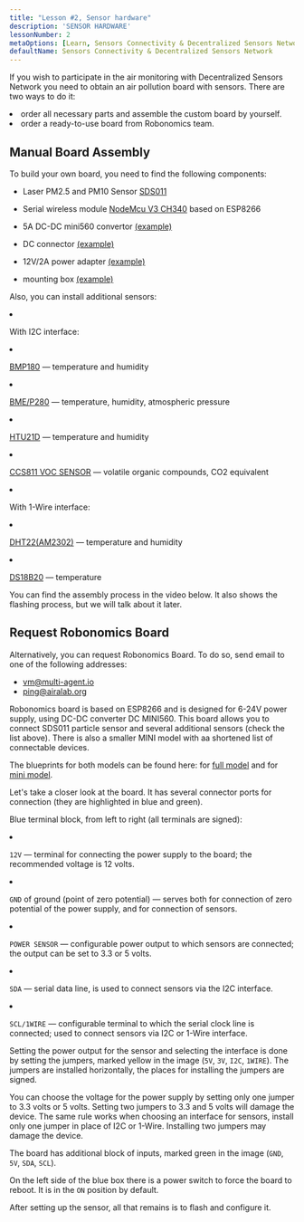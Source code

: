 ```yaml
---
title: "Lesson #2, Sensor hardware"
description: 'SENSOR HARDWARE'
lessonNumber: 2
metaOptions: [Learn, Sensors Connectivity & Decentralized Sensors Network]
defaultName: Sensors Connectivity & Decentralized Sensors Network
---
```


If you wish to participate in the air monitoring with Decentralized Sensors Network you need to obtain an air pollution board with sensors. There are two ways to do it:

<List>

<li>order all necessary parts and assemble the custom board by yourself.</li>
<li>order a ready-to-use board from Robonomics team.</li>

</List>

## Manual Board Assembly

To build your own board, you need to find the following components:

- Laser PM2.5 and PM10 Sensor [SDS011](https://www.amazon.com/SDS011-Quality-Detection-Conditioning-Monitor/dp/B07FSDMRR5)

- Serial wireless module [NodeMcu V3 CH340](https://www.amazon.com/ACEIRMC-Wireless-Development-Compatible-MicroPython/dp/B092ZCG2X2) based on ESP8266

- 5A DC-DC mini560 convertor [(example)](https://www.amazon.com/Alinan-Efficiency-Converter-Regulator-Stabilized/dp/B09W8P1QNM)

- DC connector [(example)](https://www.amazon.com/CenryKay-DC-099-Threaded-Connector-Adapter/dp/B08CMMQMP6?th=1)

- 12V/2А power adapter [(example)](https://www.amazon.com/TMEZON-Power-Adapter-Supply-2-1mm/dp/B00Q2E5IXW)

- mounting box [(example)](https://www.amazon.com/LeMotech-Dustproof-Waterproof-Electrical-300mmx250mmx120mm/dp/B075DHT7X2/ref=sxin_18_ac_d_mf_brs?ac_md=7-4-TGVNb3RlY2g%3D-ac_d_mf_brs_brs&content-id=amzn1.sym.1ad31f34-ba12-4dca-be4b-f62f7f5bb10d%3Aamzn1.sym.1ad31f34-ba12-4dca-be4b-f62f7f5bb10d&crid=2ZDX87O7MINYG&cv_ct_cx=junction+box+plastic&keywords=junction+box+plastic&pd_rd_i=B075DHT7X2&pd_rd_r=2bbd50d4-9ef9-4fa1-a1a2-e55c482bce49&pd_rd_w=EcHLy&pd_rd_wg=z42mC&pf_rd_p=1ad31f34-ba12-4dca-be4b-f62f7f5bb10d&pf_rd_r=WDAX58YZKG6YKZ70X5QE&qid=1676642125&sprefix=Junction+Box%2Caps%2C451&sr=1-4-8b2f235a-dddf-4202-bbb9-592393927392)

Also, you can install additional sensors:

<List  type="numbers">

<li>

With I2C interface:

<List>

<li>

[BMP180](https://cdn-shop.adafruit.com/datasheets/BST-BMP180-DS000-09.pdf) — temperature and humidity

</li>

<li>

[BME/P280](https://www.mouser.com/datasheet/2/783/BST-BME280-DS002-1509607.pdf) — temperature, humidity, atmospheric pressure

</li>

<li>

[HTU21D](https://eu.mouser.com/ProductDetail/Measurement-Specialties/HTU21D?qs=tx5doIiTu8oixw1WN5Uy8A%3D%3D) — temperature and humidity

</li>

<li>

[CCS811 VOC SENSOR](https://www.sciosense.com/wp-content/uploads/documents/Application-Note-Baseline-Save-and-Restore-on-CCS811.pdf) — volatile organic compounds, CO2 equivalent

</li>

</List>

</li>

<li>

With 1-Wire interface:

<List>

<li>

[DHT22(AM2302)](https://files.seeedstudio.com/wiki/Grove-Temperature_and_Humidity_Sensor_Pro/res/AM2302-EN.pdf) — temperature and humidity

</li>

<li>

[DS18B20](https://cdn.sparkfun.com/datasheets/Sensors/Temp/DS18B20.pdf) — temperature

</li>

</List>

</li>

</List>

You can find the assembly process in the video below. It also shows the flashing process, but we will talk about it later.

<RoboAcademyYoutube link="https://www.youtube.com/watch?v=OdTd1sacCso" />

## Request Robonomics Board

Alternatively, you can request Robonomics Board. To do so, send email to one of the following addresses:

- vm@multi-agent.io
- ping@airalab.org

Robonomics board is based on ESP8266 and is designed for 6-24V power supply, using DC-DC converter DC MINI560. This board allows you to connect SDS011 particle sensor and several additional sensors (check the list above). There is also a smaller MINI model with aa shortened list of connectable devices.

<LessonImages figure figureCaption="Full model of Robonomics board" src="sensors-connectivity-course/lesson-2-1.png" alt="Full model of Robonomics board"/>

<LessonImages  figure figureCaption="Mini model of Robonomics board" src="sensors-connectivity-course/lesson-2-2.png" alt="Mini model of Robonomics board"/>

The blueprints for both models can be found here: for [full model](https://oshwlab.com/ludovich88/aira_sensor_rev0-1) and for [mini model](https://oshwlab.com/ludovich88/aira_sensor_d1_mini).

Let's take a closer look at the board. It has several connector ports for connection (they are highlighted in blue and green).

<LessonImages imageClasses="mb" src="sensors-connectivity-course/lesson-2-3.png" alt="Full model of Robonomics board"/>

Blue terminal block, from left to right (all terminals are signed):

<List>
  <li class="flex">

  <code>12V</code> — terminal for connecting the power supply to the board; the recommended voltage is 12 volts.

  </li>

  <li class="flex">

  <code>GND</code> of ground (point of zero potential) — serves both for connection of zero potential of the power supply, and for connection of sensors.

  </li>

  <li class="flex">

  <code>POWER SENSOR</code> — configurable power output to which sensors are connected; the output can be set to 3.3 or 5 volts.

  </li>

  <li class="flex">

  <code>SDA</code> — serial data line, is used to connect sensors via the I2C interface.

  </li>

  <li class="flex">

  <code>SCL/1WIRE</code> — configurable terminal to which the serial clock line is connected; used to connect sensors via I2C or 1-Wire interface.

  </li>
</List>

Setting the power output for the sensor and selecting the interface is done by setting the jumpers, marked yellow in the image (`5V`, `3V`, `I2C`, `1WIRE`). The jumpers are installed horizontally, the places for installing the jumpers are signed.


<RoboAcademyNote type="warning" title="WARNING">
You can choose the voltage for the power supply by setting only one jumper to 3.3 volts or 5 volts. Setting two jumpers to 3.3 and 5 volts will damage the device. The same rule works when choosing an interface for sensors, install only one jumper in place of I2C or 1-Wire. Installing two jumpers may damage the device.
</RoboAcademyNote>

The board has additional block of inputs, marked green in the image (`GND`, `5V`, `SDA`, `SCL`).

On the left side of the blue box there is a power switch to force the board to reboot. It is in the `ON` position by default.

After setting up the sensor, all that remains is to flash and configure it.

